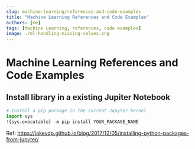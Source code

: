 ```yaml
---
slug: machine-learning/references-and-code-examples
title: "Machine Learning References and Code Examples"
authors: [me]
tags: [Machine Learning, references, code examples]
image: ./ml-handling-missing-values.png
---
```


# Machine Learning References and Code Examples

## Install library in a existing Jupiter Notebook

```python
# Install a pip package in the current Jupyter kernel
import sys
!{sys.executable} -m pip install YOUR_PACKAGE_NAME
```

Ref: https://jakevdp.github.io/blog/2017/12/05/installing-python-packages-from-jupyter/

